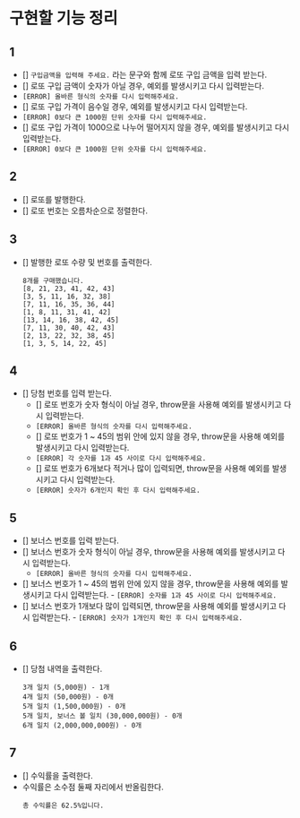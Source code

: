 # 구현할 기능 정리

## 1
 - [] `구입금액을 입력해 주세요.` 라는 문구와 함께 로또 구입 금액을 입력 받는다.
  - [] 로또 구입 금액이 숫자가 아닐 경우, 예외를 발생시키고 다시 입력받는다.
   - `[ERROR] 올바른 형식의 숫자를 다시 입력해주세요.`
  - [] 로또 구입 가격이 음수일 경우, 예외를 발생시키고 다시 입력받는다.
   - `[ERROR] 0보다 큰 1000원 단위 숫자를 다시 입력해주세요.`
  - [] 로또 구입 가격이 1000으로 나누어 떨어지지 않을 경우, 예외를 발생시키고 다시 입력받는다.
   - `[ERROR] 0보다 큰 1000원 단위 숫자를 다시 입력해주세요.`

## 2
 - [] 로또를 발행한다.
  - [] 로또 번호는 오름차순으로 정렬한다.

## 3
 - [] 발행한 로또 수량 및 번호를 출력한다.
    ```
    8개를 구매했습니다.
    [8, 21, 23, 41, 42, 43]
    [3, 5, 11, 16, 32, 38]
    [7, 11, 16, 35, 36, 44]
    [1, 8, 11, 31, 41, 42]
    [13, 14, 16, 38, 42, 45]
    [7, 11, 30, 40, 42, 43]
    [2, 13, 22, 32, 38, 45]
    [1, 3, 5, 14, 22, 45]
    ```


## 4
 - [] 당첨 번호를 입력 받는다.
   - [] 로또 번호가 숫자 형식이 아닐 경우, throw문을 사용해 예외를 발생시키고 다시 입력받는다.
    - `[ERROR] 올바른 형식의 숫자를 다시 입력해주세요.`
   - [] 로또 번호가 1 ~ 45의 범위 안에 있지 않을 경우, throw문을 사용해 예외를 발생시키고 다시 입력받는다.
    - `[ERROR] 각 숫자를 1과 45 사이로 다시 입력해주세요.`
   - [] 로또 번호가 6개보다 적거나 많이 입력되면, throw문을 사용해 예외를 발생시키고 다시 입력받는다.
    - `[ERROR] 숫자가 6개인지 확인 후 다시 입력해주세요.`

## 5
 - [] 보너스 번호를 입력 받는다.
  - [] 보너스 번호가 숫자 형식이 아닐 경우, throw문을 사용해 예외를 발생시키고 다시 입력받는다.
    - `[ERROR] 올바른 형식의 숫자를 다시 입력해주세요.`
   - [] 보너스 번호가 1 ~ 45의 범위 안에 있지 않을 경우, throw문을 사용해 예외를 발생시키고 다시 입력받는다.
    - `[ERROR] 숫자를 1과 45 사이로 다시 입력해주세요.`
   - [] 보너스 번호가 1개보다 많이 입력되면, throw문을 사용해 예외를 발생시키고 다시 입력받는다.
    - `[ERROR] 숫자가 1개인지 확인 후 다시 입력해주세요.`
    
## 6
 - [] 당첨 내역을 출력한다.
    ```
    3개 일치 (5,000원) - 1개
    4개 일치 (50,000원) - 0개
    5개 일치 (1,500,000원) - 0개
    5개 일치, 보너스 볼 일치 (30,000,000원) - 0개
    6개 일치 (2,000,000,000원) - 0개
    ```

## 7
 - [] 수익률을 출력한다.
  - 수익률은 소수점 둘째 자리에서 반올림한다.
    ```
    총 수익률은 62.5%입니다.
    ```